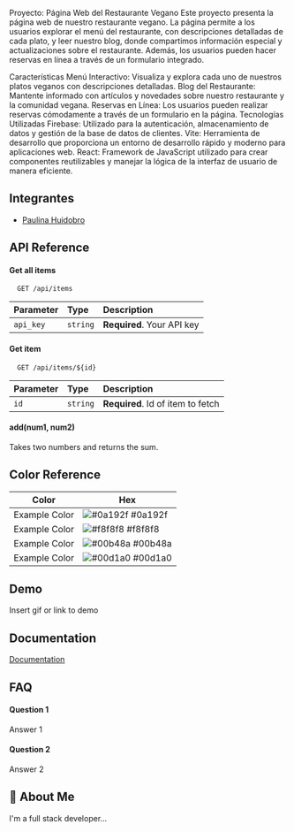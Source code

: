 
Proyecto: Página Web del Restaurante Vegano
Este proyecto presenta la página web de nuestro restaurante vegano. La página permite a los usuarios explorar el menú del restaurante, con descripciones detalladas de cada plato, y leer nuestro blog, donde compartimos información especial y actualizaciones sobre el restaurante. Además, los usuarios pueden hacer reservas en línea a través de un formulario integrado.

Características
Menú Interactivo: Visualiza y explora cada uno de nuestros platos veganos con descripciones detalladas.
Blog del Restaurante: Mantente informado con artículos y novedades sobre nuestro restaurante y la comunidad vegana.
Reservas en Línea: Los usuarios pueden realizar reservas cómodamente a través de un formulario en la página.
Tecnologías Utilizadas
Firebase: Utilizado para la autenticación, almacenamiento de datos y gestión de la base de datos de clientes.
Vite: Herramienta de desarrollo que proporciona un entorno de desarrollo rápido y moderno para aplicaciones web.
React: Framework de JavaScript utilizado para crear componentes reutilizables y manejar la lógica de la interfaz de usuario de manera eficiente.


## Integrantes

- [Paulina Huidobro](https://github.com/PaulinaHuidobro)

## API Reference

#### Get all items

```http
  GET /api/items
```

| Parameter | Type     | Description                |
| :-------- | :------- | :------------------------- |
| `api_key` | `string` | **Required**. Your API key |

#### Get item

```http
  GET /api/items/${id}
```

| Parameter | Type     | Description                       |
| :-------- | :------- | :-------------------------------- |
| `id`      | `string` | **Required**. Id of item to fetch |

#### add(num1, num2)

Takes two numbers and returns the sum.

## Color Reference

| Color             | Hex                                                                |
| ----------------- | ------------------------------------------------------------------ |
| Example Color | ![#0a192f](https://via.placeholder.com/10/0a192f?text=+) #0a192f |
| Example Color | ![#f8f8f8](https://via.placeholder.com/10/f8f8f8?text=+) #f8f8f8 |
| Example Color | ![#00b48a](https://via.placeholder.com/10/00b48a?text=+) #00b48a |
| Example Color | ![#00d1a0](https://via.placeholder.com/10/00b48a?text=+) #00d1a0 |


## Demo

Insert gif or link to demo


## Documentation

[Documentation](https://linktodocumentation)


## FAQ

#### Question 1

Answer 1

#### Question 2

Answer 2


## 🚀 About Me
I'm a full stack developer...

